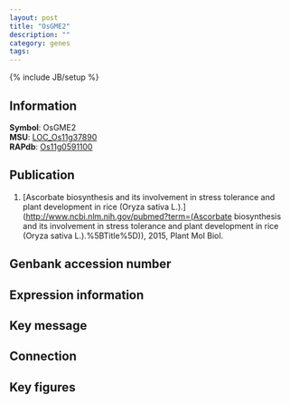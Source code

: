 ```yaml
---
layout: post
title: "OsGME2"
description: ""
category: genes
tags: 
---
```

{% include JB/setup %}

## Information
__Symbol__: OsGME2  
__MSU__: [LOC_Os11g37890](http://rice.plantbiology.msu.edu/cgi-bin/ORF_infopage.cgi?orf=LOC_Os11g37890)  
__RAPdb__: [Os11g0591100](http://rapdb.dna.affrc.go.jp/viewer/gbrowse_details/irgsp1?name=Os11g0591100)  

## Publication
1. [Ascorbate biosynthesis and its involvement in stress tolerance and plant development in rice (Oryza sativa L.).](http://www.ncbi.nlm.nih.gov/pubmed?term=(Ascorbate biosynthesis and its involvement in stress tolerance and plant development in rice (Oryza sativa L.).%5BTitle%5D)), 2015, Plant Mol Biol.

## Genbank accession number

## Expression information

## Key message

## Connection

## Key figures


